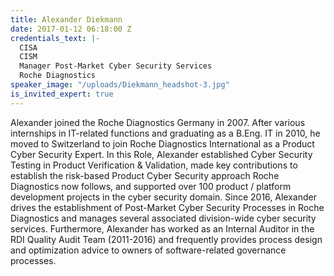 ```yaml
---
title: Alexander Diekmann
date: 2017-01-12 06:18:00 Z
credentials_text: |-
  CISA
  CISM
  Manager Post-Market Cyber Security Services
  Roche Diagnostics
speaker_image: "/uploads/Diekmann_headshot-3.jpg"
is_invited_expert: true
---
```


Alexander joined the Roche Diagnostics Germany in 2007. After various internships in IT-related functions and graduating as a B.Eng. IT in 2010, he moved to Switzerland to join Roche Diagnostics International as a Product Cyber Security Expert. In this Role, Alexander established Cyber Security Testing in Product Verification & Validation, made key contributions to establish the risk-based Product Cyber Security approach Roche Diagnostics now follows, and supported over 100 product / platform development projects in the cyber security domain. Since 2016, Alexander drives the establishment of Post-Market Cyber Security Processes in Roche Diagnostics and manages several associated division-wide cyber security services. Furthermore, Alexander has worked as an Internal Auditor in the RDI Quality Audit Team (2011-2016) and frequently provides process design and optimization advice to owners of software-related governance processes.